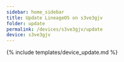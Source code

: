 ```yaml
---
sidebar: home_sidebar
title: Update LineageOS on s3ve3gjv
folder: update
permalink: /devices/s3ve3gjv/update
device: s3ve3gjv
---
```

{% include templates/device_update.md %}
